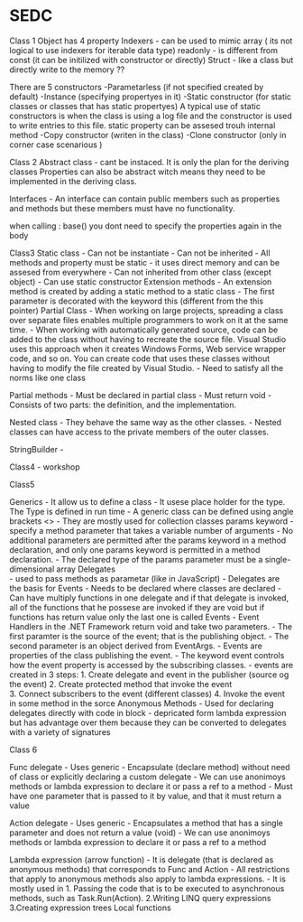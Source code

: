 # SEDC
Class 1
Object has 4 property 
Indexers - can be used to mimic array ( its not logical to use indexers for iterable data type)
readonly - is different from const (it can be initilized with constructor or directly)
Struct - like a class but directly write to the memory ??

There are 5 constructors
	-Parametarless (if not specified created by default)
	-Instance (specifying propertyes in it)
	-Static constructor (for static classes or classes that has static propertyes)
		A typical use of static constructors is when the class is using a log file
		and the constructor is used to write entries to this file.
		static property can be assesed trouh internal method
	-Copy constructor (writen in the class)
	-Clone constructor (only in corner case scenarious )

Class 2
Abstract class - cant be instaced. It is only the plan for the deriving classes
		Properties can also be abstract witch means they need to be implemented in the 
		deriving class.

Interfaces - 	An interface can contain public members such as properties and 
		methods but these members must have no functionality. 

when calling : base() you dont need to specify the properties again in the body

Class3
Static class
	- Can not be instantiate
	- Can not be inherited
	- All methods and property must be static 
	- it uses direct memory and can be assesed from everywhere 
	- Can not inherited from other class (except object)
	- Can use static constructor
Extension methods 
	- An extension method is created by adding a static method to a static class
	- The first parameter is decorated with the keyword this (different from the this pointer)
Partial Class 
	- When working on large projects, spreading a class over separate files enables multiple 
		programmers to work on it at the same time.
	- When working with automatically generated source, code can be added to the class without having 
		to recreate the source file. Visual Studio uses this approach when it
 		creates Windows Forms, Web service wrapper code, and so on.
 		You can create code that uses these classes without having to modify the 
		file created by Visual Studio.
	- Need to satisfy all the norms like one class

Partial methods 
	- Must be declared in partial class
	- Must return void
	- Consists of two parts: the definition, and the implementation.

Nested class 
	- They behave the same way as the other classes.
	- Nested classes can have access to the private members of the outer classes.

StringBuilder - 

Class4 - workshop

Class5 

Generics 
	- It allow us to define a class
	- It usese place holder for the type. The Type is defined in run time
	- A generic class can be defined using angle brackets <>
	- They are mostly used for collection classes
params keyword
 	- specify a method parameter that takes a variable number of arguments
	- No additional parameters are permitted after the params keyword in a method declaration, 
	  	and only one params keyword is permitted in a method declaration.
	- The declared type of the params parameter must be a single-dimensional array
Delegates 	
	- used to pass methods as parametar (like in JavaScript)
	- Delegates are the basis for Events
	- Needs to be declared where classes are declared
	- Can have multiply functions in one delegate and if that delegate is invoked,
		all of the functions that he possese are invoked if they are void
		but if functions has return value only the last one is called
Events 
	- Event Handlers in the .NET Framework return void and take two parameters.
	- The first paramter is the source of the event; that is the publishing object.
	- The second parameter is an object derived from EventArgs.
	- Events are properties of the class publishing the event.
	- The keyword event controls how the event property is accessed by the subscribing classes.
	- events are created in 3 steps:
		1. Create delegate and event in the publisher (source og the event)
		2. Create protected method that invoke the event	
		3. Connect subscribers to the event (different classes)
		4. Invoke the event in some method in the sorce
Anonymous Methods 
	- Used for declaring delegates directly with code in block
	- depricated form lambda expression but has advantage over them because 
		they can be converted to delegates with a variety of signatures

Class 6

Func delegate 
	- Uses generic
	- Encapsulate (declare method) without need of class or explicitly declaring a custom delegate
	- We can use anonimoys methods or lambda expression to declare it or pass a ref to a method
	- Must have one parameter that is passed to it by value, and that it must return a value

Action delegate
	- Uses generic
	- Encapsulates a method that has a single parameter and does not return a value (void)
	- We can use anonimoys methods or lambda expression to declare it or pass a ref to a method

Lambda expression (arrow function)
	- It is delegate (that is declared as anonymous methods) that corresponds to Func and Action
	- All restrictions that apply to anonymous methods also apply to lambda expressions.
	- It is mostly used in 
		1. Passing the code that is to be executed to asynchronous methods, 
			such as Task.Run(Action).
		2.Writing LINQ query expressions
		3.Creating expression trees
Local functions

